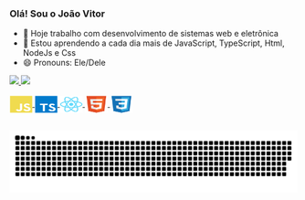 ### Olá! Sou o João Vitor

- 🔭 Hoje trabalho com desenvolvimento de sistemas web e eletrônica
- 🌱 Estou aprendendo a cada dia mais de JavaScript, TypeScript, Html, NodeJs e Css
- 😄 Pronouns: Ele/Dele

<div>
  <a href="https://github.com/JoaoAraujoCPE">
  <img height="180em" src="https://github-readme-stats.vercel.app/api?username=JoaoAraujoCPE&show_icons=true&theme=dark&include_all_commits=true&count_private=true"/>
  <img height="180em" src="https://github-readme-stats.vercel.app/api/top-langs/?username=JoaoAraujoCPE&layout=compact&langs_count=7&theme=dark"/>
</div>
  
<div style="display: inline_block"><br>
  <img align="center" alt="Js" height="30" width="40" src="https://raw.githubusercontent.com/devicons/devicon/master/icons/javascript/javascript-plain.svg">
  <img align="center" alt="Ts" height="30" width="40" src="https://raw.githubusercontent.com/devicons/devicon/master/icons/typescript/typescript-plain.svg">
  <img align="center" alt="React" height="30" width="40" src="https://raw.githubusercontent.com/devicons/devicon/master/icons/react/react-original.svg">
  <img align="center" alt="HTML" height="30" width="40" src="https://raw.githubusercontent.com/devicons/devicon/master/icons/html5/html5-original.svg">
  <img align="center" alt="CSS" height="30" width="40" src="https://raw.githubusercontent.com/devicons/devicon/master/icons/css3/css3-original.svg">
</div>
  
  ##
  
  ![Snake animation](https://github.com/JoaoAraujoCPE/JoaoAraujoCPE/blob/output/github-contribution-grid-snake.svg)
 
<!--
  https://github.com/anuraghazra/github-readme-stats
  https://shields.io
  https://dev.to/envoy_/150-badges-for-github-pnk
  https://docs.pipz.com/central-de-ajuda/learning-center/guia-basico-de-markdown#open
  https://emojipedia.org/search/?q=bag
  
-->
